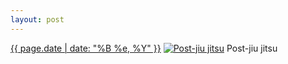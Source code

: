 ```yaml
---
layout: post
---
```


<p>
  <time><a href="/543">{{ page.date | date: "%B %e, %Y" }}</a></time>
  <a href="/543"><img src="{{ site.assets_url }}/543-480.jpg" srcset="{{ site.assets_url }}/543-240.jpg 240w, {{ site.assets_url }}/543-480.jpg 480w, {{ site.assets_url }}/543-720.jpg 720w, {{ site.assets_url }}/543-960.jpg 960w" sizes="(min-width: 700px) 50vw, calc(100vw - 2rem)" alt="Post-jiu jitsu" /></a>
  <span>Post-jiu jitsu</span>
</p>
